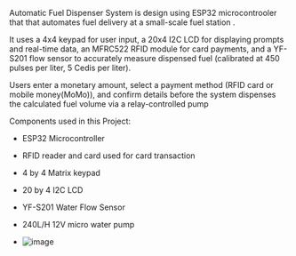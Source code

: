 Automatic Fuel Dispenser System is design using  ESP32  microcontrooler that that automates fuel delivery at a small-scale fuel station .

It uses a 4x4 keypad for user input, a 20x4 I2C LCD for displaying prompts and real-time data, an MFRC522 RFID module for card payments, and a YF-S201 flow sensor to accurately measure dispensed fuel (calibrated at 450 pulses per liter, 5 Cedis per liter).

Users enter a monetary amount, select a payment method (RFID card or mobile money(MoMo)), and confirm details before the system dispenses the calculated fuel volume via a relay-controlled pump

Components used in this Project:
* ESP32 Microcontroller
* RFID reader and card  used for card transaction
* 4 by 4 Matrix keypad
* 20 by 4 I2C LCD
* YF-S201 Water Flow Sensor
* 240L/H 12V micro water pump

* ![image](https://github.com/user-attachments/assets/734be62f-f03b-44c7-80a5-6990a307a2f2)

